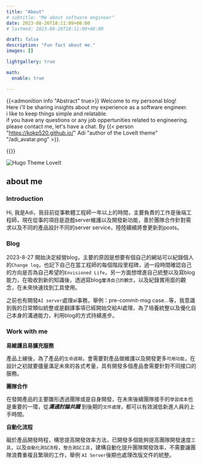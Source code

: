 ```yaml
---
title: "About"
# subtitle: "Me about software engineer"
date: 2023-08-26T18:11:09+08:00
# lastmod: 2023-08-26T18:11:09+08:00

draft: false
description: "Fun fact about me."
images: []

lightgallery: true

math:
  enable: true

---
```


{{<admonition info "Abstract" true>}}
Welcome to my personal blog!<br>
 Here i'll be sharing insights about my experience as a software engineer.
 <br> i like to keep things simple and relatable. <br>
if you have any questions or any job oppertunities related to engineering. please contact me, let's have a chat.
 By {{< person "https://kokp520.github.io/" Adi "author of the LoveIt theme" "/adi_avatar.png" >}}.

{{</admonition>}}

![Hugo Theme LoveIt](/MAN_TYPING.gif)

## about me

### Introduction

Hi, 我是Adi，我目前從事軟體工程師一年以上的時間，主要負責的工作是後端工程師，現在從事的項目是遊戲server維護以及開發新功能，善於團隊合作針對需求以及不同的產品設計不同的server service，陸陸續續將會更新到posts。

### Blog

2023-8-27 開始決定經營blog，主要的原因是想要有個自己的網站可以紀錄個人的`Change log`，也記下自己在當工程師的每個階段里程碑，過一段時間確認自己的方向是否為自己希望的`Envisioned Life`，另一方面想增進自己統整以及寫blog能力，在吸收到新的知識後，透過寫blog`釐清自己的觀念`，以及紀錄實用面的觀念，在未來快速找到工具使用。

之前也有開發`AI server`處理ai事務，舉例：pre-commit-msg case...等，我意識到我的日常類似統整或是翻譯事項已經開始交給AI處理，為了培養統整以及優化自己本身的溝通能力，利用blog的方式持續進步。

### Work with me 

**易維護且易擴充服務**

產品上線後，為了產品的`生命週期`，會需要對產品做維護以及開發更多`可用功能`，在設計之初就要儘量滿足未來的各式考量，具有開發多個產品會需要針對不同接口的服務。

**團隊合作**

在發開產品的主要雛形透過團隊或是自身開發，在未來後續團隊接手的`學習成本`也是重要的一環，從***溝通討論共識*** 到後期的`文件處理`，都可以有效減低新進人員的上手時間。

**自動化流程**

礙於產品開發時程，構思提高開發效率方法，已開發多個能夠提高團隊開發速度`工具`，以及`自動化測試流程`，`整合測試工具`，建構自動化提升團隊開發效率，不需要讓團隊浪費重複且繁瑣的工作，舉例 `AI Server`後期也處理改版文件的統整。



